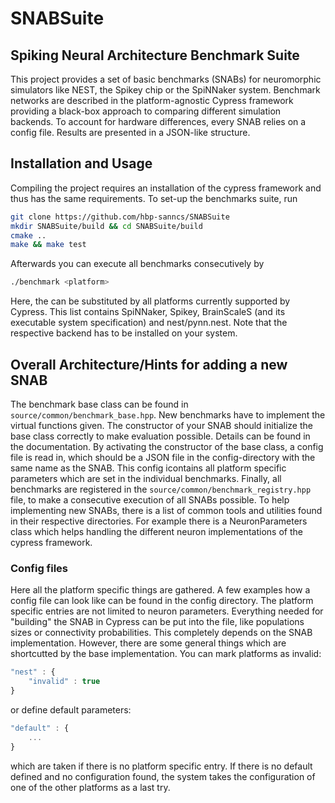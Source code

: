 # SNABSuite
## Spiking Neural Architecture Benchmark Suite

This project provides a set of basic benchmarks (SNABs) for neuromorphic simulators like NEST, the Spikey chip or the SpiNNaker system. Benchmark networks are described in the platform-agnostic Cypress framework providing a black-box approach to comparing different simulation backends. To account for hardware differences, every SNAB relies on a config file. Results are presented in a JSON-like structure.

## Installation and Usage

Compiling the project requires an installation of the cypress framework and thus has the same requirements. To set-up the benchmarks suite, run
```bash
git clone https://github.com/hbp-sanncs/SNABSuite
mkdir SNABSuite/build && cd SNABSuite/build
cmake ..
make && make test
```

Afterwards you can execute all benchmarks consecutively by
```bash
./benchmark <platform>
```
Here, the <platform> can be substituted by all platforms currently supported by Cypress. This list contains SpiNNaker, Spikey, BrainScaleS (and its executable system specification) and nest/pynn.nest. Note that the respective backend has to be installed on your system. 

## Overall Architecture/Hints for adding a new SNAB

The benchmark base class can be found in `source/common/benchmark_base.hpp`. New benchmarks have to implement the virtual functions given. The constructor of your SNAB should initialize the base class correctly to make evaluation possible. Details can be found in the documentation. By activating the constructor of the base class, a config file is read in, which should be a JSON file in the config-directory with the same name as the SNAB. This config icontains all platform specific parameters which are set in the individual benchmarks. 
Finally, all benchmarks are registered in the `source/common/benchmark_registry.hpp` file, to make a consecutive execution of all SNABs possible.
To help implementing new SNABs, there is a list of common tools and utilities found in their respective directories. For example there is a NeuronParameters class which helps handling the different neuron implementations of the cypress framework.

### Config files

Here all the platform specific things are gathered. A few examples how a config file can look like can be found in the config directory. The platform specific entries are not limited to neuron parameters. Everything needed for "building" the SNAB in Cypress can be put into the file, like populations sizes or connectivity probabilities. This completely depends on the SNAB implementation. 
However, there are some general things which are shortcutted by the base implementation.
You can mark platforms as invalid:
```javascript
"nest" : {
    "invalid" : true
}
```
or define default parameters:
```javascript
"default" : {
    ...
}
```
which are taken if there is no platform specific entry. If there is no default defined and no configuration found, the system takes the configuration of one of the other platforms as a last try.
